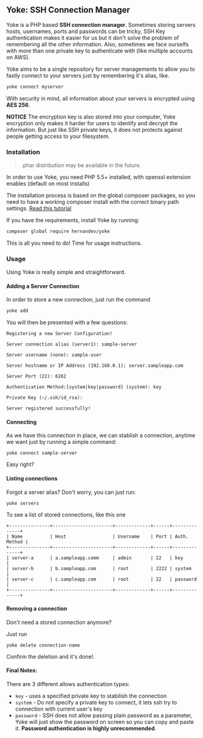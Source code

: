 ## Yoke: SSH Connection Manager

Yoke is a PHP based **SSH connection manager**. Sometimes storing servers hosts, usernames, ports and passwords can be tricky, SSH Key authentication makes it easier for us but it don't solve the problem of remembering all the other information.
Also, sometimes we face ourselfs with more than one private key to authenticate with (like multiple accounts on AWS).

Yoke aims to be a single repository for server managements to allow you to fastly connect to your servers just by remembering it's alias, like.

```bash
yoke connect myserver
```

With security in mind, all information about your servers is encrypted using **AES 256**.

**NOTICE** The encryption key is also stored into your computer, Yoke encryption only makes it harder for users to identify and decrypt the information. But just like SSH private keys, it does not protects against people getting access to your filesystem.

### Installation

> .phar distribution may be available in the future.

In order to use Yoke, you need PHP 5.5+ installed, with openssl extension enables (default on most installs)

The installation process is based on the global composer packages, so you need to have a working composer install with the correct binary path settings. [Read this tutorial ](https://akrabat.com/global-installation-of-php-tools-with-composer/)

If you have the requirements, install Yoke by running:

```bash
composer global require hernandev/yoke
```

This is all you need to do! Time for usage instructions.

### Usage

Using Yoke is really simple and straightforward.

#### Adding a Server Connection

In order to store a new connection, just run the command

```bash
yoke add
```

You will then be presented with a few questions:

```
Registering a new Server Configuration! 

Server connection alias (server1): sample-server

Server username (none): sample-user

Server hostname or IP Address (192.168.0.1): server.sampleapp.com

Server Port (22): 6262

Authentication Method:[system|key|password] (system): key  

Private Key (~/.ssh/id_rsa): 

Server registered successfully! 
```

#### Connecting

As we have this connection in place, we can stablish a connection, anytime we want just by running a simple command:

```
yoke connect sample-server
```

Easy right?

#### Listing connections

Forgot a server alias? Don't worry, you can just run:

```
yoke servers
```

To see a list of stored connections, like this one

```
+---------------+----------------------+-------------+------+--------------+
| Name          | Host                 | Username    | Port | Auth. Method |
+---------------+----------------------+-------------+------+--------------+
| server-a      | a.sampleapp.comm     | admin       | 22   | key          |
| server-b      | b.sampleapp.com      | root        | 2222 | system       |
| server-c      | c.sampleapp.com      | root        | 22   | password     |
+---------------+----------------------+-------------+------+--------------+
```


#### Removing a connection
Don't need a stored connection anymore?

Just run

```
yoke delete connection-name
```

Confirm the deletion and it's done!.


#### Final Notes: 
There are 3 different allows authentication types:

- `key` - uses a specified private key to stabilish the connection
- `system` - Do not specify a private key to connect, it lets ssh try to connection with current user's key
- `password` - SSH does not allow passing plain password as a parameter, Yoke will just show the password on screen so you can copy and paste it. **Password authentication is highly unrecommended**.
